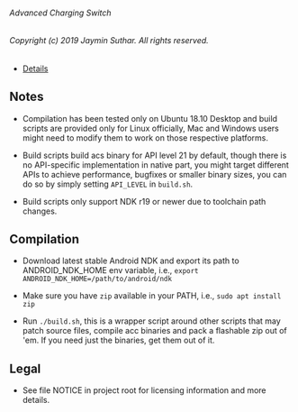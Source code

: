 ###### Advanced Charging Switch

###### Copyright (c) 2019 Jaymin Suthar. All rights reserved.

* [Details](https://github.com/sjayminsgithub/ACSwitch-module/blob/master/README.md)

## Notes

* Compilation has been tested only on Ubuntu 18.10 Desktop and build scripts are
  provided only for Linux officially, Mac and Windows users might need to modify
  them to work on those respective platforms.

* Build scripts build acs binary for API level 21 by default, though there is no
  API-specific implementation in native part, you might target different APIs to
  achieve performance, bugfixes or smaller binary sizes, you can do so by simply
  setting `API_LEVEL` in `build.sh`.

* Build scripts only support NDK r19 or newer due to toolchain path changes.

## Compilation

* Download latest stable Android NDK and export its path to ANDROID_NDK_HOME env
  variable, i.e., `export ANDROID_NDK_HOME=/path/to/android/ndk`

* Make sure you have `zip` available in your PATH, i.e., `sudo apt install zip`

* Run `./build.sh`, this is a wrapper script around other scripts that may patch
  source files, compile acc binaries and pack a flashable zip out of 'em. If you
  need just the binaries, get them out of it.

## Legal

* See file NOTICE in project root for licensing information and more details.
